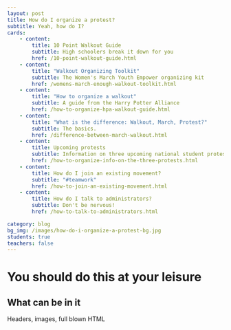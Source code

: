 ```yaml
---
layout: post
title: How do I organize a protest?
subtitle: Yeah, how do I?
cards:
    - content:
        title: 10 Point Walkout Guide
        subtitle: High schoolers break it down for you
        href: /10-point-walkout-guide.html
    - content:
        title: "Walkout Organizing Toolkit"
        subtitle: The Women's March Youth Empower organizing kit
        href: /womens-march-enough-walkout-toolkit.html
    - content:
        title: "How to organize a walkout"
        subtitle: A guide from the Harry Potter Alliance
        href: /how-to-organize-hpa-walkout-guide.html
    - content:
        title: "What is the difference: Walkout, March, Protest?"
        subtitle: The basics.
        href: /difference-between-march-walkout.html
    - content:
        title: Upcoming protests
        subtitle: Information on three upcoming national student protest events
        href: /how-to-organize-info-on-the-three-protests.html
    - content:
        title: How do I join an existing movement?
        subtitle: "#teamwork"
        href: /how-to-join-an-existing-movement.html  
    - content:
        title: How do I talk to administrators?
        subtitle: Don't be nervous!
        href: /how-to-talk-to-administrators.html

category: blog
bg_img: /images/how-do-i-organize-a-protest-bg.jpg
students: true
teachers: false
---
```


You should do this at your leisure
==================================

## What can be in it

Headers, images, full blown HTML


